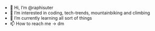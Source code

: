 - 👋 Hi, I’m @raphisuter
- 👀 I’m interested in coding, tech-trends, mountainbiking and climbing
- 🌱 I’m currently learning all sort of things
- 📫 How to reach me -> dm

<!---
raphisuter/raphisuter is a ✨ special ✨ repository because its `README.md` (this file) appears on your GitHub profile.
You can click the Preview link to take a look at your changes.
--->
